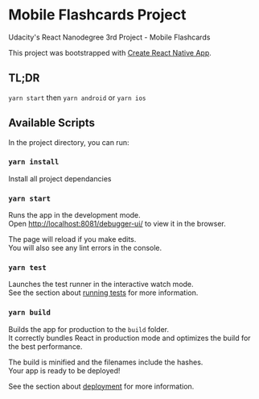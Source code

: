 # Mobile Flashcards Project

Udacity's React Nanodegree 3rd Project - Mobile Flashcards

This project was bootstrapped with [Create React Native App](https://github.com/facebook/create-react-native-app).

## TL;DR

`yarn start` then `yarn android` or `yarn ios`

## Available Scripts

In the project directory, you can run:

### `yarn install`

Install all project dependancies

### `yarn start`

Runs the app in the development mode.<br />
Open [http://localhost:8081/debugger-ui/](http://localhost:8081/debugger-ui/) to view it in the browser.

The page will reload if you make edits.<br />
You will also see any lint errors in the console.

### `yarn test`

Launches the test runner in the interactive watch mode.<br />
See the section about [running tests](https://facebook.github.io/create-react-app/docs/running-tests) for more information.

### `yarn build`

Builds the app for production to the `build` folder.<br />
It correctly bundles React in production mode and optimizes the build for the best performance.

The build is minified and the filenames include the hashes.<br />
Your app is ready to be deployed!

See the section about [deployment](https://facebook.github.io/create-react-app/docs/deployment) for more information.
